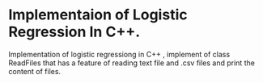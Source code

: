 # Implementaion of Logistic Regression In C++.
Implementation of logistic regressiong in C++ , implement of class ReadFiles that has a feature of reading text file and .csv files and print the content of files.
